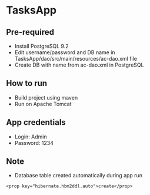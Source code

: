 # TasksApp
## Pre-required
* Install PostgreSQL 9.2
* Edit username/password and DB name in TasksApp/dao/src/main/resources/ac-dao.xml file
* Create DB with name from ac-dao.xml in PostgreSQL

## How to run
* Build project using maven
* Run on Apache Tomcat
 
## App credentials
* Login: Admin
* Password: 1234

## Note
* Database table created automatically during app run
```
<prop key="hibernate.hbm2ddl.auto">create</prop>
```
